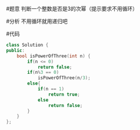 #题意
判断一个整数是否是3的次幂（提示要求不用循环）

#分析
不用循环就用递归吧

#代码
```C++
class Solution {
public:
    bool isPowerOfThree(int n) {
        if(n <= 0)
            return false;
        if(n%3 == 0)
            isPowerOfThree(n/3);
        else{
            if(n == 1)
                return true;
            else
                return false;
        }
    }
};
```
